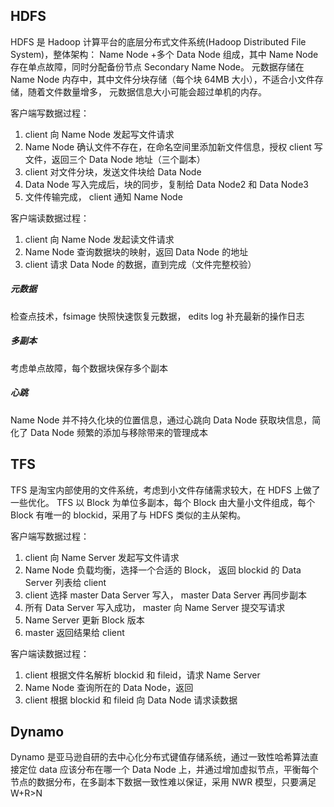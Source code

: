 

## HDFS
HDFS 是 Hadoop 计算平台的底层分布式文件系统(Hadoop Distributed File System)，整体架构：
Name Node +多个 Data Node 组成，其中 Name Node 存在单点故障，同时分配备份节点 Secondary Name Node。
元数据存储在 Name Node 内存中，其中文件分块存储（每个块 64MB 大小），不适合小文件存储，随着文件数量增多，
元数据信息大小可能会超过单机的内存。

客户端写数据过程：
1. client 向 Name Node 发起写文件请求
2. Name Node 确认文件不存在，在命名空间里添加新文件信息，授权 client 写文件，返回三个 Data Node 地址（三个副本）
3. client 对文件分块，发送文件块给 Data Node
4. Data Node 写入完成后，块的同步，复制给 Data Node2 和 Data Node3 
5. 文件传输完成， client 通知 Name Node

客户端读数据过程：
1. client 向 Name Node 发起读文件请求
2. Name Node 查询数据块的映射，返回 Data Node 的地址
3. client 请求 Data Node 的数据，直到完成（文件完整校验）

##### 元数据
检查点技术，fsimage 快照快速恢复元数据， edits log 补充最新的操作日志
##### 多副本
考虑单点故障，每个数据块保存多个副本
##### 心跳
Name Node 并不持久化块的位置信息，通过心跳向 Data Node 获取块信息，简化了 Data Node 频繁的添加与移除带来的管理成本


## TFS
TFS 是淘宝内部使用的文件系统，考虑到小文件存储需求较大，在 HDFS 上做了一些优化。 TFS 以 Block 为单位多副本，每个 Block 由大量小文件组成，每个 Block 有唯一的 blockid，采用了与 HDFS 类似的主从架构。

客户端写数据过程：
1. client 向 Name Server 发起写文件请求
2. Name Node 负载均衡，选择一个合适的 Block， 返回 blockid 的 Data Server 列表给 client
3. client 选择 master Data Server 写入， master Data Server 再同步副本
4. 所有 Data Server 写入成功， master 向 Name Server 提交写请求
5. Name Server 更新 Block 版本
6. master 返回结果给 client


客户端读数据过程：
1. client 根据文件名解析 blockid 和 fileid，请求 Name Server
2. Name Node 查询所在的 Data Node，返回
3. client 根据 blockid 和 fileid 向 Data Node 请求读数据

## Dynamo
Dynamo 是亚马逊自研的去中心化分布式键值存储系统，通过一致性哈希算法直接定位 data 应该分布在哪一个 Data Node 上，并通过增加虚拟节点，平衡每个节点的数据分布，在多副本下数据一致性难以保证，采用 NWR 模型，只要满足 W+R>N

